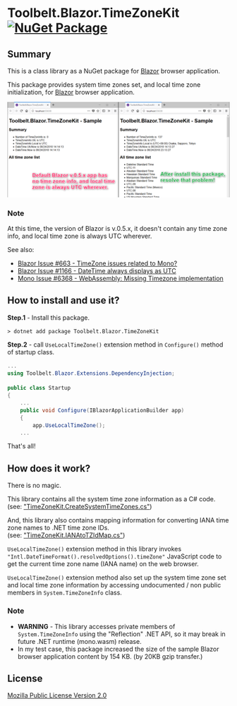 # Toolbelt.Blazor.TimeZoneKit [![NuGet Package](https://img.shields.io/nuget/v/Toolbelt.Blazor.TimeZoneKit.svg)](https://www.nuget.org/packages/Toolbelt.Blazor.TimeZoneKit/)

## Summary

This is a class library as a NuGet package for [Blazor](https://blazor.net/) browser application.

This package provides system time zones set, and local time zone initialization, for [Blazor](https://blazor.net/) browser application.

![fig. 1](.assets/fig-1.png)

### Note

At this time, the version of Blazor is v.0.5.x, it doesn't contain any time zone info, and local time zone is always UTC wherever.

See also: 

- [Blazor Issue #663 - TimeZone issues related to Mono?](https://github.com/aspnet/Blazor/issues/663)
- [Blazor Issue #1166 - DateTime always displays as UTC](https://github.com/aspnet/Blazor/issues/1166)
- [Mono Issue #6368 - WebAssembly: Missing Timezone implementation](https://github.com/mono/mono/issues/6368)

## How to install and use it?

**Step.1** - Install this package.

```shell
> dotnet add package Toolbelt.Blazor.TimeZoneKit
```

**Step.2** - call `UseLocalTimeZone()` extension method  in `Configure()` method of startup class.

```csharp
...
using Toolbelt.Blazor.Extensions.DependencyInjection;

public class Startup
{
    ...
    public void Configure(IBlazorApplicationBuilder app)
    {
        app.UseLocalTimeZone();
    ...
```

That's all!

## How does it work?

There is no magic.

This library contains all the system time zone information as a C# code.  
(see: ["TimeZoneKit.CreateSystemTimeZones.cs"](https://github.com/jsakamoto/Toolbelt.Blazor.TimeZoneKit/blob/master/Toolbelt.Blazor.TimeZoneKit/TimeZoneKit.CreateSystemTimeZones.cs#L16))

And, this library also contains mapping information for converting IANA time zone names to .NET time zone IDs.  
(see: ["TimeZoneKit.IANAtoTZIdMap.cs"](https://github.com/jsakamoto/Toolbelt.Blazor.TimeZoneKit/blob/master/Toolbelt.Blazor.TimeZoneKit/TimeZoneKit.IANAtoTZIdMap.cs#L5))

`UseLocalTimeZone()` extension method in this library invokes `"Intl.DateTimeFormat().resolvedOptions().timeZone"` JavaScript code to get the current time zone name (IANA name) on the web browser.

`UseLocalTimeZone()` extension method also set up the system time zone set and local time zone information by accessing undocumented / non public members in `System.TimeZoneInfo` class.

### Note

- **WARNING** - This library accesses private members of `System.TimeZoneInfo` using the "Reflection" .NET API, so it may break in future .NET runtime (mono.wasm) release.
- In my test case, this package increased the size of the sample Blazor browser application content by 154 KB. (by 20KB gzip transfer.)

## License

[Mozilla Public License Version 2.0](LICENSE)
